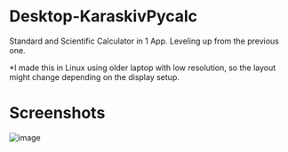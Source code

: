 # Desktop-KaraskivPycalc
Standard and Scientific Calculator in 1 App. Leveling up from the previous one.

*I made this in Linux using older laptop with low resolution, so the layout might change depending on the display setup.

# Screenshots
![image](https://user-images.githubusercontent.com/82354360/118929131-52b3fa80-b96e-11eb-9078-a559d11900f3.png)

